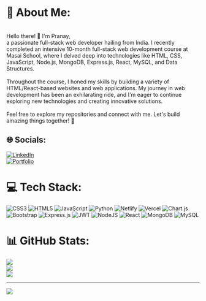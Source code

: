 # 💫 About Me:
<br>Hello there! 👋 I'm Pranay,<br> a passionate full-stack web developer hailing from India. I recently completed an intensive 10-month full-stack web development course at Masai School, where I delved deep into technologies like HTML, CSS, JavaScript, Node.js, MongoDB, Express.js, React, MySQL, and Data Structures. <br><br>Throughout the course, I honed my skills by building a variety of HTML/React-based websites and web applications. My journey in web development has been an exhilarating ride, and I'm eager to continue exploring new technologies and creating innovative solutions. <br><br>Feel free to explore my repositories and connect with me. Let's build amazing things together! 🚀<br>


## 🌐 Socials:
[![LinkedIn](https://img.shields.io/badge/LinkedIn-%230077B5.svg?logo=linkedin&logoColor=white)](https://linkedin.com/in/https://www.linkedin.com/in/pranay-mishra-31b5a0240/) <br/>
[![Portfolio](https://camo.githubusercontent.com/a4f6cac3695dcca1a03210fbde4c9ccedb0a2413b1a80d98456d912d325aa85c/68747470733a2f2f696d672e736869656c64732e696f2f62616467652f506f7274666f6c696f2d2532333030303030302e7376673f7374796c653d666f722d7468652d6261646765266c6f676f3d66697265666f78266c6f676f436f6c6f723d23464637313339)](https://thepranaymishra.github.io/) <br/>

# 💻 Tech Stack:
![CSS3](https://img.shields.io/badge/css3-%231572B6.svg?style=for-the-badge&logo=css3&logoColor=white) ![HTML5](https://img.shields.io/badge/html5-%23E34F26.svg?style=for-the-badge&logo=html5&logoColor=white) ![JavaScript](https://img.shields.io/badge/javascript-%23323330.svg?style=for-the-badge&logo=javascript&logoColor=%23F7DF1E) ![Python](https://img.shields.io/badge/python-3670A0?style=for-the-badge&logo=python&logoColor=ffdd54) ![Netlify](https://img.shields.io/badge/netlify-%23000000.svg?style=for-the-badge&logo=netlify&logoColor=#00C7B7) ![Vercel](https://img.shields.io/badge/vercel-%23000000.svg?style=for-the-badge&logo=vercel&logoColor=white) ![Chart.js](https://img.shields.io/badge/chart.js-F5788D.svg?style=for-the-badge&logo=chart.js&logoColor=white) ![Bootstrap](https://img.shields.io/badge/bootstrap-%23563D7C.svg?style=for-the-badge&logo=bootstrap&logoColor=white) ![Express.js](https://img.shields.io/badge/express.js-%23404d59.svg?style=for-the-badge&logo=express&logoColor=%2361DAFB) ![JWT](https://img.shields.io/badge/JWT-black?style=for-the-badge&logo=JSON%20web%20tokens) ![NodeJS](https://img.shields.io/badge/node.js-6DA55F?style=for-the-badge&logo=node.js&logoColor=white) ![React](https://img.shields.io/badge/react-%2320232a.svg?style=for-the-badge&logo=react&logoColor=%2361DAFB) ![MongoDB](https://img.shields.io/badge/MongoDB-%234ea94b.svg?style=for-the-badge&logo=mongodb&logoColor=white) ![MySQL](https://img.shields.io/badge/mysql-%2300f.svg?style=for-the-badge&logo=mysql&logoColor=white)
# 📊 GitHub Stats:
![](https://github-readme-stats.vercel.app/api/top-langs/?username=THEPRANAYMISHRA&theme=react&hide_border=false&include_all_commits=false&count_private=false&layout=compact)<br/>
![](https://github-readme-stats.vercel.app/api?username=THEPRANAYMISHRA&theme=react&hide_border=false&include_all_commits=false&count_private=false)<br/>
![](https://github-readme-streak-stats.herokuapp.com/?user=THEPRANAYMISHRA&theme=react&hide_border=false)<br/>

---
[![](https://visitcount.itsvg.in/api?id=THEPRANAYMISHRA&icon=8&color=9)](https://visitcount.itsvg.in)

<!-- Proudly created with GPRM ( https://gprm.itsvg.in ) -->
